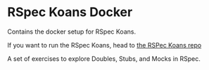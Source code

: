 # RSpec Koans Docker

Contains the docker setup for RSpec Koans.

If you want to run the RSpec Koans, head to [the RSPec Koans repo](https://github.com/IanWhitney/rspec_koans)

A set of exercises to explore Doubles, Stubs, and Mocks in RSpec.
